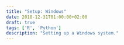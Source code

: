 ```yaml
---
title: "Setup: Windows"
date: 2018-12-31T01:00:00+02:00
draft: true
tags: ['R', 'Python']
description: "Setting up a Windows system."
---
```

